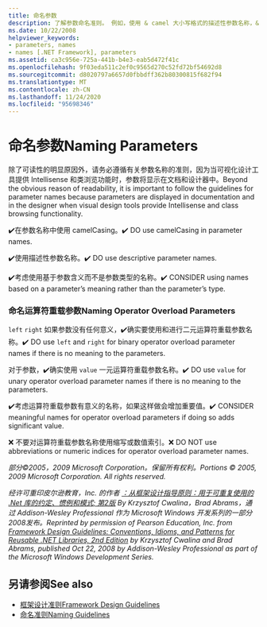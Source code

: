 ```yaml
---
title: 命名参数
description: 了解参数命名准则。 例如，使用 & camel 大小写格式的描述性参数名称，& 考虑基于含义而不是类型进行命名。
ms.date: 10/22/2008
helpviewer_keywords:
- parameters, names
- names [.NET Framework], parameters
ms.assetid: ca3c956e-725a-441b-b4e3-eab5d472f41c
ms.openlocfilehash: 9f03eda511c2ef0c9565d270c52fd72bf54692d8
ms.sourcegitcommit: d8020797a6657d0fbbdff362b80300815f682f94
ms.translationtype: MT
ms.contentlocale: zh-CN
ms.lasthandoff: 11/24/2020
ms.locfileid: "95698346"
---
```

# <a name="naming-parameters"></a><span data-ttu-id="a1c51-104">命名参数</span><span class="sxs-lookup"><span data-stu-id="a1c51-104">Naming Parameters</span></span>

<span data-ttu-id="a1c51-105">除了可读性的明显原因外，请务必遵循有关参数名称的准则，因为当可视化设计工具提供 Intellisense 和类浏览功能时，参数将显示在文档和设计器中。</span><span class="sxs-lookup"><span data-stu-id="a1c51-105">Beyond the obvious reason of readability, it is important to follow the guidelines for parameter names because parameters are displayed in documentation and in the designer when visual design tools provide Intellisense and class browsing functionality.</span></span>

 <span data-ttu-id="a1c51-106">✔️在参数名称中使用 camelCasing。</span><span class="sxs-lookup"><span data-stu-id="a1c51-106">✔️ DO use camelCasing in parameter names.</span></span>

 <span data-ttu-id="a1c51-107">✔️使用描述性参数名称。</span><span class="sxs-lookup"><span data-stu-id="a1c51-107">✔️ DO use descriptive parameter names.</span></span>

 <span data-ttu-id="a1c51-108">✔️考虑使用基于参数含义而不是参数类型的名称。</span><span class="sxs-lookup"><span data-stu-id="a1c51-108">✔️ CONSIDER using names based on a parameter’s meaning rather than the parameter’s type.</span></span>

### <a name="naming-operator-overload-parameters"></a><span data-ttu-id="a1c51-109">命名运算符重载参数</span><span class="sxs-lookup"><span data-stu-id="a1c51-109">Naming Operator Overload Parameters</span></span>

 <span data-ttu-id="a1c51-110">`left` `right` 如果参数没有任何意义，✔️确实要使用和进行二元运算符重载参数名称。</span><span class="sxs-lookup"><span data-stu-id="a1c51-110">✔️ DO use `left` and `right` for binary operator overload parameter names if there is no meaning to the parameters.</span></span>

 <span data-ttu-id="a1c51-111">对于参数，✔️确实使用 `value` 一元运算符重载参数名称。</span><span class="sxs-lookup"><span data-stu-id="a1c51-111">✔️ DO use `value` for unary operator overload parameter names if there is no meaning to the parameters.</span></span>

 <span data-ttu-id="a1c51-112">✔️考虑运算符重载参数有意义的名称，如果这样做会增加重要值。</span><span class="sxs-lookup"><span data-stu-id="a1c51-112">✔️ CONSIDER meaningful names for operator overload parameters if doing so adds significant value.</span></span>

 <span data-ttu-id="a1c51-113">❌ 不要对运算符重载参数名称使用缩写或数值索引。</span><span class="sxs-lookup"><span data-stu-id="a1c51-113">❌ DO NOT use abbreviations or numeric indices for operator overload parameter names.</span></span>

 <span data-ttu-id="a1c51-114">*部分©2005，2009 Microsoft Corporation。保留所有权利。*</span><span class="sxs-lookup"><span data-stu-id="a1c51-114">*Portions © 2005, 2009 Microsoft Corporation. All rights reserved.*</span></span>

 <span data-ttu-id="a1c51-115">*经许可重印皮尔逊教育，Inc. 的作者 [：从框架设计指导原则：用于可重复使用的 .Net 库的约定、惯例和模式; 第2版](https://www.informit.com/store/framework-design-guidelines-conventions-idioms-and-9780321545619) By Krzysztof Cwalina，Brad Abrams，通过 Addison-Wesley Professional 作为 Microsoft Windows 开发系列的一部分2008发布。*</span><span class="sxs-lookup"><span data-stu-id="a1c51-115">*Reprinted by permission of Pearson Education, Inc. from [Framework Design Guidelines: Conventions, Idioms, and Patterns for Reusable .NET Libraries, 2nd Edition](https://www.informit.com/store/framework-design-guidelines-conventions-idioms-and-9780321545619) by Krzysztof Cwalina and Brad Abrams, published Oct 22, 2008 by Addison-Wesley Professional as part of the Microsoft Windows Development Series.*</span></span>

## <a name="see-also"></a><span data-ttu-id="a1c51-116">另请参阅</span><span class="sxs-lookup"><span data-stu-id="a1c51-116">See also</span></span>

- [<span data-ttu-id="a1c51-117">框架设计准则</span><span class="sxs-lookup"><span data-stu-id="a1c51-117">Framework Design Guidelines</span></span>](index.md)
- [<span data-ttu-id="a1c51-118">命名准则</span><span class="sxs-lookup"><span data-stu-id="a1c51-118">Naming Guidelines</span></span>](naming-guidelines.md)
